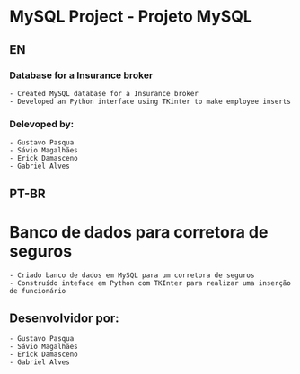 # MySQL Project - Projeto MySQL

## EN
### Database for a Insurance broker
    - Created MySQL database for a Insurance broker
    - Developed an Python interface using TKinter to make employee inserts

### Delevoped by:
    - Gustavo Pasqua
    - Sávio Magalhães
    - Erick Damasceno
    - Gabriel Alves
 
## PT-BR
# Banco de dados para corretora de seguros
    - Criado banco de dados em MySQL para um corretora de seguros
    - Construído inteface em Python com TKInter para realizar uma inserção de funcionário

## Desenvolvidor por:
    - Gustavo Pasqua
    - Sávio Magalhães
    - Erick Damasceno
    - Gabriel Alves